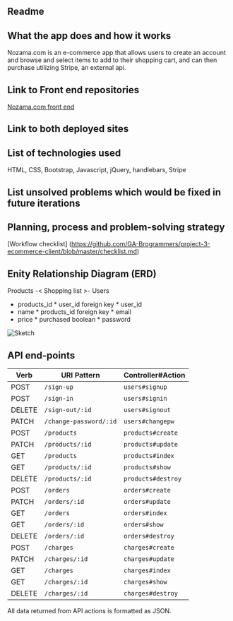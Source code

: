 ## Readme

##  What the app does and how it works

Nozama.com is an e-commerce app that allows users to create an account and browse and select items to add to their shopping cart, and can then purchase utilizing Stripe, an external api.

## Link to Front end repositories

[Nozama.com front end](https://github.com/GA-Brogrammers/project-3-ecommerce-client)

## Link to both deployed sites



## List of technologies used

HTML, CSS, Bootstrap, Javascript, jQuery, handlebars, Stripe

## List unsolved problems which would be fixed in future iterations



## Planning, process and problem-solving strategy

[Workflow checklist] (https://github.com/GA-Brogrammers/project-3-ecommerce-client/blob/master/checklist.md)

## Enity Relationship Diagram (ERD)

Products -< Shopping list >- Users

* products_id  * user_id foreign key       * user_id
* name         * products_id foreign key   * email
* price        * purchased boolean         * password

![Sketch](https://i.imgur.com/TswQtm1.jpg)

## API end-points

| Verb   | URI Pattern            | Controller#Action |
|--------|------------------------|-------------------|
| POST   | `/sign-up`             | `users#signup`    |
| POST   | `/sign-in`             | `users#signin`    |
| DELETE | `/sign-out/:id`        | `users#signout`   |
| PATCH  | `/change-password/:id` | `users#changepw`  |
| POST   | `/products`            | `products#create` |
| PATCH  | `/products/:id`        | `products#update` |
| GET    | `/products`            | `products#index`  |
| GET    | `/products/:id`        | `products#show`   |
| DELETE | `/products/:id`        | `products#destroy`|
| POST   | `/orders`              | `orders#create`   |
| PATCH  | `/orders/:id`          | `orders#update`   |
| GET    | `/orders`              | `orders#index`    |
| GET    | `/orders/:id`          | `orders#show`     |
| DELETE | `/orders/:id`          | `orders#destroy`  |
| POST   | `/charges`             | `charges#create`  |
| PATCH  | `/charges/:id`         | `charges#update`  |
| GET    | `/charges`             | `charges#index`   |
| GET    | `/charges/:id`         | `charges#show`    |
| DELETE | `/charges/:id`         | `charges#destroy` |

All data returned from API actions is formatted as JSON.

